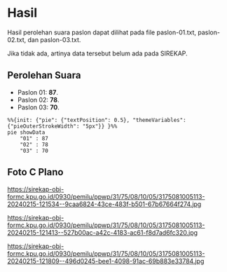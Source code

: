 # Hasil

Hasil perolehan suara paslon dapat dilihat pada file paslon-01.txt, paslon-02.txt, dan paslon-03.txt.

Jika tidak ada, artinya data tersebut belum ada pada SIREKAP.

## Perolehan Suara

 * Paslon 01: **87**.
 * Paslon 02: **78**.
 * Paslon 03: **70**.

```mermaid
%%{init: {"pie": {"textPosition": 0.5}, "themeVariables": {"pieOuterStrokeWidth": "5px"}} }%%
pie showData
    "01" : 87
    "02" : 78
    "03" : 70
```
## Foto C Plano

https://sirekap-obj-formc.kpu.go.id/0930/pemilu/ppwp/31/75/08/10/05/3175081005113-20240215-121534--9caa6824-43ce-483f-b501-67b67664f274.jpg

https://sirekap-obj-formc.kpu.go.id/0930/pemilu/ppwp/31/75/08/10/05/3175081005113-20240215-121413--527b00ac-a42c-4183-ac61-f8d7ad6fc320.jpg

https://sirekap-obj-formc.kpu.go.id/0930/pemilu/ppwp/31/75/08/10/05/3175081005113-20240215-121809--496d0245-bee1-4098-91ac-69b883e33784.jpg
